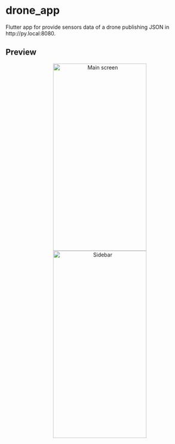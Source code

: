 # drone_app

Flutter app for provide sensors data of a drone publishing JSON in http:&#x2F;&#x2F;py.local:8080.

## Preview

<center><img src="https://i.imgur.com/hNmBu1d.png" alt="Main screen" height="500" width="250"/></center>
<center><img src="https://i.imgur.com/n0cO5yP.png" alt="Sidebar" height="500" width="250"/></center>
